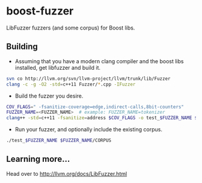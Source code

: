 # boost-fuzzer
LibFuzzer fuzzers (and some corpus) for Boost libs.

## Building
* Assuming that you have a modern clang compiler and the boost libs installed, get libfuzzer and build it.
```bash
svn co http://llvm.org/svn/llvm-project/llvm/trunk/lib/Fuzzer
clang -c -g -O2 -std=c++11 Fuzzer/*.cpp -IFuzzer
```
* Build the fuzzer you desire.
```bash
COV_FLAGS=" -fsanitize-coverage=edge,indirect-calls,8bit-counters"
FUZZER_NAME=<FUZZER_NAME>  # example: FUZZER_NAME=tokenizer
clang++ -std=c++11 -fsanitize=address $COV_FLAGS -o test_$FUZZER_NAME $FUZZER_NAME/fuzzer.cc Fuzzer*.o
```
* Run your fuzzer, and optionally include the existing corpus.
```bash
./test_$FUZZER_NAME $FUZZER_NAME/CORPUS
```

## Learning more...
Head over to http://llvm.org/docs/LibFuzzer.html